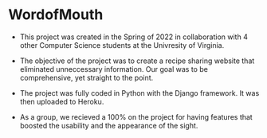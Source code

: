 # WordofMouth

- This project was created in the Spring of 2022 in collaboration with 4 other Computer Science students at the Univresity of Virginia. 

- The objective of the project was to create a recipe sharing website that eliminated unneccessary information. Our goal was to be comprehensive, yet straight to the point.

- The project was fully coded in Python with the Django framework. It was then uploaded to Heroku.

- As a group, we recieved a 100% on the project for having features that boosted the usability and the appearance of the sight. 
